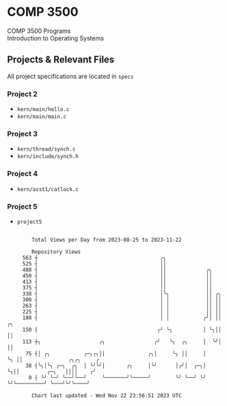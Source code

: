 # COMP 3500
COMP 3500 Programs  
Introduction to Operating Systems  
## Projects & Relevant Files
All project specifications are located in `specs`
### Project 2
- `kern/main/hello.c`
- `kern/main/main.c`
### Project 3
- `kern/thread/synch.c`
- `kern/include/synch.h`
### Project 4
- `kern/asst1/catlock.c`
### Project 5
- `project5`

```

        Total Views per Day from 2023-08-25 to 2023-11-22

        Repository Views
     563 ┼                                        ╭╮
     525 ┤                                        ││
     488 ┤                                        ││             ╭╮
     450 ┤                                        ││             ││
     413 ┤                                        ││             ││
     375 ┤                                        ││             ││
     338 ┤                                        │╰╮            ││ ╭╮
     300 ┤                                        │ │            ││ ││
     263 ┤                                        │ │            ││ ││
     225 ┤                                        │ │            ││ ││
     188 ┤                                        │ │           ╭╯│ ││  ╭╮
     150 ┤                                       ╭╯ ╰╮          │ ╰╮││  ││
     113 ┼╮                   ╭╮                ╭╯   ╰╮  ╭╮     │  ╰╯│  ││
      75 ┤│ ╭╮           ╭─╮╭╮││              ╭╮│     ╰╮ ││     │    ╰╮ ││               ╭╮╭╮     ╭
      38 ┤╰╮│╰╮ ╭─╮  ╭╮  │ ╰╯╰╯│       ╭╮     │╰╯      │╭╯│  ╭─╮│     ╰╮││         ╭─╮   ││││    ╭╯
       0 ┤ ╰╯ ╰─╯ ╰──╯╰──╯     ╰───────╯╰─────╯        ╰╯ ╰──╯ ╰╯      ╰╯╰─────────╯ ╰───╯╰╯╰────╯

        Chart last updated - Wed Nov 22 23:56:51 2023 UTC
        
```
